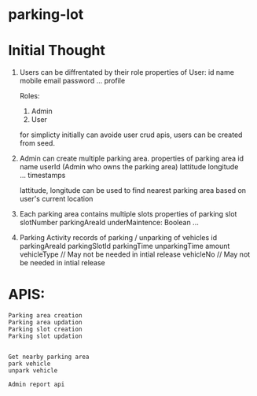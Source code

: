 # parking-lot
 
# Initial Thought
1. Users can be diffrentated by their role
    properties of User:
    id
    name
    mobile
    email
    password
    ... profile

    Roles:
    1. Admin
    2. User

    for simplicty initially can avoide user crud apis, users can be created from seed.

2. Admin can create multiple parking area.
    properties of parking area
    id
    name
    userId (Admin who owns the parking area)
    lattitude
    longitude  
    ... timestamps

    lattitude, longitude can be used to find nearest parking area based on user's current location

3. Each parking area contains multiple slots
    properties of parking slot
    slotNumber
    parkingAreaId
    underMaintence: Boolean
    ...

4. Parking Activity 
    records of parking / unparking of vehicles
    id
    parkingAreaId
    parkingSlotId 
    parkingTime
    unparkingTime
    amount
    vehicleType // May not be needed in intial release
    vehicleNo // May not be needed in intial release



# APIS:

    Parking area creation
    Parking area updation
    Parking slot creation
    Parking slot updation


    Get nearby parking area
    park vehicle
    unpark vehicle

    Admin report api